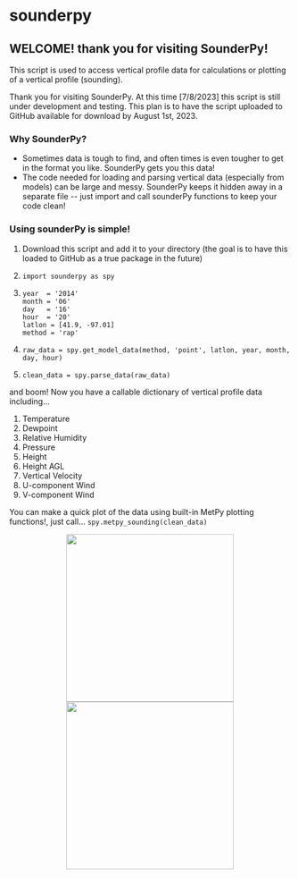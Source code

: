 # sounderpy

## WELCOME! thank you for visiting SounderPy!
This script is used to access vertical profile data for calculations or plotting of a vertical profile (sounding). 

Thank you for visiting SounderPy. At this time [7/8/2023] this script is still under development and testing. This plan is to have the script uploaded to GitHub available for download by August 1st, 2023. 

### Why SounderPy?
+ Sometimes data is tough to find, and often times is even tougher to get in the format you like. SounderPy gets you this data!
+ The code needed for loading and parsing vertical data (especially from models) can be large and messy. SounderPy keeps it hidden away in a separate file -- just import and call sounderPy functions to keep your code clean!

### Using sounderPy is simple!
1. Download this script and add it to your directory (the goal is to have this loaded to GitHub as a true package in the future)
2. ```
   import sounderpy as spy
    ```
3. ```
   year  = '2014'
   month = '06'
   day   = '16'
   hour  = '20'
   latlon = [41.9, -97.01]
   method = 'rap'
   ```
4. ```
   raw_data = spy.get_model_data(method, 'point', latlon, year, month, day, hour)
   ```
5. ```
   clean_data = spy.parse_data(raw_data)
   ```
  and boom! Now you have a callable dictionary of vertical profile data including... 
1. Temperature
2. Dewpoint
3. Relative Humidity
4. Pressure
5. Height 
6. Height AGL
7. Vertical Velocity
8. U-component Wind 
9. V-component Wind

You can make a quick plot of the data using built-in MetPy plotting functions!, just call...
`spy.metpy_sounding(clean_data)`
<div align="center">
<img src="https://github.com/kylejgillett/sounderpy/assets/100786530/2e9477c9-e36a-4163-accb-fe46780058dd" width="300">
</div>

<div align="center">
<img src="https://github.com/kylejgillett/sounderpy/assets/100786530/2e9477c9-e36a-4163-accb-fe46780058dd" width="300">
</div>
